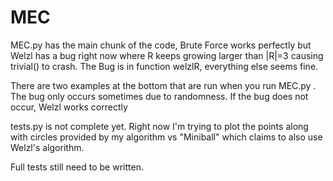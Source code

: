 # MEC

MEC.py has the main chunk of the code, Brute Force works perfectly but Welzl has a bug right now where R keeps growing larger than |R|=3 causing trivial() to crash. The Bug is in function welzlR, everything else seems fine. 

There are two examples at the bottom that are run when you run MEC.py . The bug only occurs sometimes due to randomness. If the bug does not occur, Welzl works correctly



tests.py is not complete yet. Right now I'm trying to plot the points along with circles provided by my algorithm vs "Miniball" which claims to also use Welzl's algorithm. 

Full tests still need to be written.
